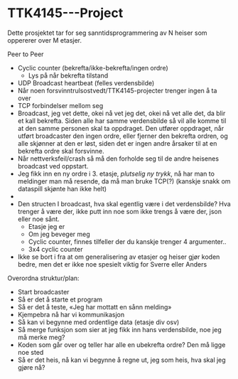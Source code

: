 # TTK4145---Project

Dette prosjektet tar for seg sanntidsprogrammering av N heiser som oppererer over M etasjer. 


Peer to Peer

- Cyclic counter (bekrefta/ikke-bekrefta/ingen ordre)
    - Lys på når bekrefta tilstand
- UDP Broadcast heartbeat (felles verdensbilde)
- Når noen forsvinntrulsostvedt/TTK4145-projecter trenger ingen å ta over
- TCP forbindelser mellom seg
- Broadcast, jeg vet dette, okei nå vet jeg det, okei nå vet alle det, da blir et kall bekrefta. Siden alle har samme verdensbilde så vil alle komme til at den samme personen skal ta oppdraget. Den utfører oppdraget, når utført broadcaster den ingen ordre, eller fjerner den bekrefta ordren, og alle skjønner at den er løst, siden det er ingen andre årsaker til at en bekrefta ordre skal forsvinne. 
- Når nettverksfeil/crash så må den forholde seg til de andre heisenes broadcast ved oppstart. 
- Jeg fikk inn en ny ordre i 3. etasje, *plutselig ny trykk*, nå har man to meldinger man må resende, da må man bruke TCP(?) (kanskje snakk om dataspill skjønte han ikke helt)
- 
-  Den structen I broadcast, hva skal egentlig være i det verdensbilde? Hva trenger å være der, ikke putt inn noe som ikke trengs å være der, json eller noe sånt. 
    - Etasje jeg er 
    - Om jeg beveger meg
    - Cyclic counter, finnes tilfeller der du kanskje trenger 4 argumenter.. 
    - 3x4 cyclic counter
- Ikke se bort i fra at om generalisering av etasjer og heiser gjør koden bedre, men det er ikke noe spesielt viktig for Sverre eller Anders


Overordna struktur/plan: 
- Start broadcaster
- Så er det å starte et program 
- Så er det å teste, «Jeg har mottatt en sånn melding» 
- Kjempebra nå har vi kommunikasjon
- Så kan vi begynne med ordentlige data (etasje div osv)
- Så merge funksjon som sier at jeg fikk inn hans verdensbilde, noe jeg må merke meg? 
- Koden som går over og teller har alle en ubekrefta ordre? Den må ligge noe sted
- Så er det heis, nå kan vi begynne å regne ut, jeg som heis, hva skal jeg gjøre nå?
